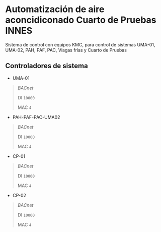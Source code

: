 # Automatización de aire aconcidiconado Cuarto de Pruebas INNES

Sistema de control con equipos KMC, para control de sistemas UMA-01, UMA-02, PAH, PAF, PAC, Viagas frías y Cuarto de Pruebas

## Controladores de sistema

- UMA-01 

> *BACnet*
>
> DI `10000` 
>
> MAC `4` 

- PAH-PAF-PAC-UMA02 

> *BACnet*
>
> DI `10000` 
>
> MAC `4` 

- CP-01 

> *BACnet*
>
> DI `10000` 
>
> MAC `4` 

- CP-02 

> *BACnet*
>
> DI `10000` 
>
> MAC `4` 